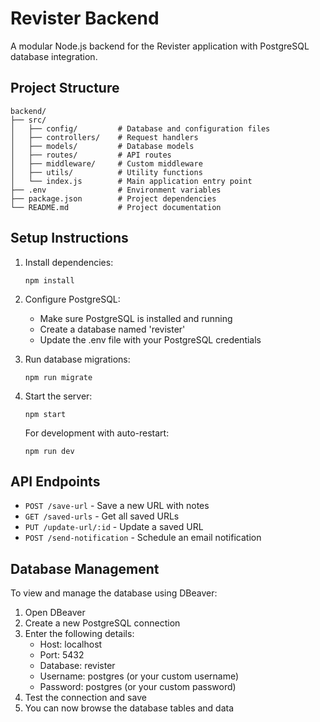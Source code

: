 # Revister Backend

A modular Node.js backend for the Revister application with PostgreSQL database integration.

## Project Structure

```
backend/
├── src/
│   ├── config/         # Database and configuration files
│   ├── controllers/    # Request handlers
│   ├── models/         # Database models
│   ├── routes/         # API routes
│   ├── middleware/     # Custom middleware
│   ├── utils/          # Utility functions
│   └── index.js        # Main application entry point
├── .env                # Environment variables
├── package.json        # Project dependencies
└── README.md           # Project documentation
```

## Setup Instructions

1. Install dependencies:
   ```
   npm install
   ```

2. Configure PostgreSQL:
   - Make sure PostgreSQL is installed and running
   - Create a database named 'revister'
   - Update the .env file with your PostgreSQL credentials

3. Run database migrations:
   ```
   npm run migrate
   ```

4. Start the server:
   ```
   npm start
   ```

   For development with auto-restart:
   ```
   npm run dev
   ```

## API Endpoints

- `POST /save-url` - Save a new URL with notes
- `GET /saved-urls` - Get all saved URLs
- `PUT /update-url/:id` - Update a saved URL
- `POST /send-notification` - Schedule an email notification

## Database Management

To view and manage the database using DBeaver:

1. Open DBeaver
2. Create a new PostgreSQL connection
3. Enter the following details:
   - Host: localhost
   - Port: 5432
   - Database: revister
   - Username: postgres (or your custom username)
   - Password: postgres (or your custom password)
4. Test the connection and save
5. You can now browse the database tables and data 